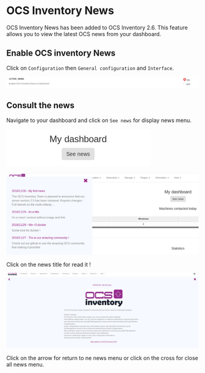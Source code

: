 # OCS Inventory News

OCS Inventory News has been added to OCS Inventory 2.6. This feature allows you to view the latest OCS news from your dashboard.

## Enable OCS inventory News

Click on ```Configuration``` then ```General configuration``` and ```Interface```.

![Enable news](../../img/server/reports/news_config.png)

## Consult the news

Navigate to your dashboard and click on ```See news``` for display news menu.

![See news](../../img/server/reports/news_dashboard.png)

![News menu](../../img/server/reports/news_menu.png)

Click on the news title for read it !

![Read news](../../img/server/reports/news_full.png)

Click on the arrow for return to ne news menu or click on the cross for close all news menu.

